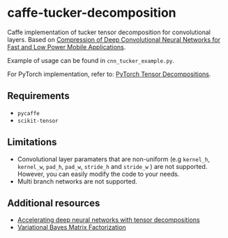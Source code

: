 # caffe-tucker-decomposition
Caffe implementation of tucker tensor decomposition for convolutional layers. Based on [Compression of Deep Convolutional Neural Networks for Fast and Low Power Mobile Applications](https://arxiv.org/abs/1511.06530).

Example of usage can be found in `cnn_tucker_example.py`.

For PyTorch implementation, refer to: [PyTorch Tensor Decompositions](https://github.com/jacobgil/pytorch-tensor-decompositions).

## Requirements

- `pycaffe`
- `scikit-tensor`

## Limitations

- Convolutional layer paramaters that are non-uniform (e.g `kernel_h`, `kernel_w`, `pad_h`, `pad_w`, `stride_h` and `stride_w` ) are not supported. However, you can easily modify the code to your needs.
- Multi branch networks are not supported.

## Additional resources

- [Accelerating deep neural networks with tensor decompositions](https://jacobgil.github.io/deeplearning/tensor-decompositions-deep-learning)
- [Variational Bayes Matrix Factorization](https://github.com/CasvandenBogaard/VBMF)
